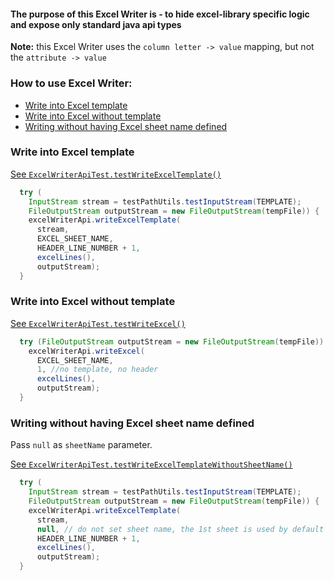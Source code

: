 #### The purpose of this Excel Writer is - to hide excel-library specific logic and expose only standard java api types

**Note:** this Excel Writer uses the `column letter -> value` mapping, but not the `attribute -> value`

### How to use Excel Writer:

- [Write into Excel template](#write-into-excel-template)
- [Write into Excel without template](#write-into-excel-without-template)
- [Writing without having Excel sheet name defined](#writing-without-having-excel-sheet-name-defined)

### Write into Excel template

[See `ExcelWriterApiTest.testWriteExcelTemplate()`](../src/test/java/com/savdev/commons/excel/api/ExcelWriterApiTest.java) 

```java
  try (
    InputStream stream = testPathUtils.testInputStream(TEMPLATE);
    FileOutputStream outputStream = new FileOutputStream(tempFile)) {
    excelWriterApi.writeExcelTemplate(
      stream,
      EXCEL_SHEET_NAME,
      HEADER_LINE_NUMBER + 1,
      excelLines(),
      outputStream);
  }
```

### Write into Excel without template

[See `ExcelWriterApiTest.testWriteExcel()`](../src/test/java/com/savdev/commons/excel/api/ExcelWriterApiTest.java)

```java
  try (FileOutputStream outputStream = new FileOutputStream(tempFile)) {
    excelWriterApi.writeExcel(
      EXCEL_SHEET_NAME,
      1, //no template, no header
      excelLines(),
      outputStream);
  }
```

### Writing without having Excel sheet name defined

Pass `null` as `sheetName` parameter. 

[See `ExcelWriterApiTest.testWriteExcelTemplateWithoutSheetName()`](../src/test/java/com/savdev/commons/excel/api/ExcelWriterApiTest.java)

```java
  try (
    InputStream stream = testPathUtils.testInputStream(TEMPLATE);
    FileOutputStream outputStream = new FileOutputStream(tempFile)) {
    excelWriterApi.writeExcelTemplate(
      stream,
      null, // do not set sheet name, the 1st sheet is used by default
      HEADER_LINE_NUMBER + 1,
      excelLines(),
      outputStream);
  }
```